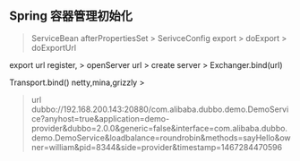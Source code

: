 ## Spring 容器管理初始化
> ServiceBean  afterPropertiesSet > SerivceConfig export > doExport > doExportUrl

export url register, > openServer url > create server > Exchanger.bind(url)

Transport.bind() netty,mina,grizzly >


> url
dubbo://192.168.200.143:20880/com.alibaba.dubbo.demo.DemoService?anyhost=true&application=demo-provider&dubbo=2.0.0&generic=false&interface=com.alibaba.dubbo.demo.DemoService&loadbalance=roundrobin&methods=sayHello&owner=william&pid=8344&side=provider&timestamp=1467284470596

